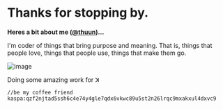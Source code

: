 # Thanks for stopping by.

**Heres a bit about me ([@thuun](https://github.com/thuun))...**

I'm coder of things that bring purpose and meaning.
That is, things that people love, things that people use, things that make them go.

![image](https://github.com/thuun/thuun/assets/146863849/db6ad401-6e77-47c7-9330-604d15b109d9)

Doing some amazing work for ꓘ

```
//be my coffee friend
kaspa:qzf2njtad5ssh6c4e74y4gle7qdx6vkwc89u5st2n26lrqc9mxakxul4dxvc9
```
